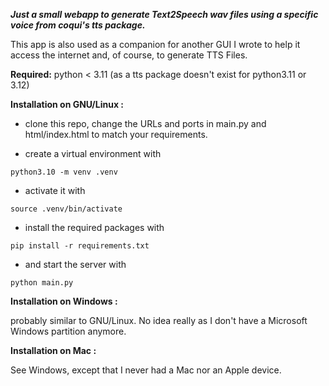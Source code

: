 ***Just a small webapp to generate Text2Speech wav files using a specific voice from coqui's *tts* package.***

This app is also used as a companion for another GUI I wrote to help it access the internet and, of course, to generate TTS Files.

**Required:** python < 3.11 (as a tts package doesn't exist for python3.11 or 3.12)

__Installation on GNU/Linux :__

* clone this repo, change the URLs and ports in main.py and html/index.html to match your requirements.

* create a virtual environment with

`python3.10 -m venv .venv`

* activate it with

`source .venv/bin/activate`

* install the required packages with

`pip install -r requirements.txt`

* and start the server with

`python main.py`



__Installation on Windows :__

probably similar to GNU/Linux. No idea really as I don't have a Microsoft Windows partition anymore.


__Installation on Mac :__

See Windows, except that I never had a Mac nor an Apple device.
